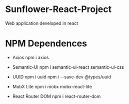 # Sunflower-React-Project

Web application developed in react

# NPM Dependences 
- Axios
  npm i axios

- Semantic-UI
  npm i semantic-ui-react semantic-ui-css

- UUID
  npm i uuid
  npm i --save-dev @types/uuid

- MobX Lite
  npm i mobx mobx-react-lite

- React Router DOM
  npm i react-router-dom